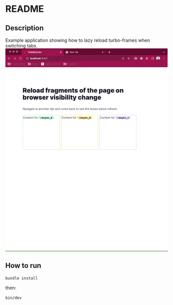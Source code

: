 # README

## Description

Example application showing how to lazy reload turbo-frames when switching tabs.
![Alt Text](public/ex1.gif)

## How to run

```sh
bundle install
```

then:

```sh
bin/dev
```

